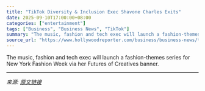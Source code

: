 ```yaml
---
title: "TikTok Diversity & Inclusion Exec Shavone Charles Exits"
date: 2025-09-10T17:00:00+08:00
categories: ["entertainment"]
tags: ["Business", "Business News", "TikTok"]
summary: "The music, fashion and tech exec will launch a fashion-themes series for New York Fashion Week via her Futures of Creatives banner."
source_url: "https://www.hollywoodreporter.com/business/business-news/tiktok-diversity-comms-exec-shavone-charles-exits-1236361739/"
---
```


The music, fashion and tech exec will launch a fashion-themes series for New York Fashion Week via her Futures of Creatives banner.

---

*来源: [原文链接](https://www.hollywoodreporter.com/business/business-news/tiktok-diversity-comms-exec-shavone-charles-exits-1236361739/)*
